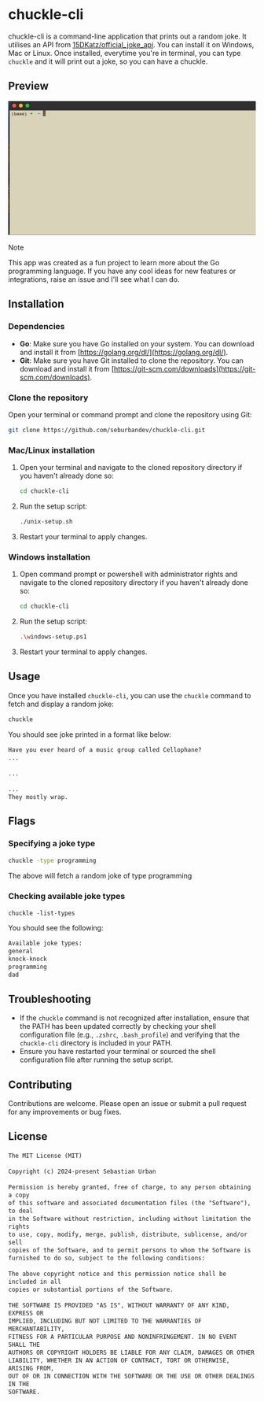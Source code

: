 # chuckle-cli

chuckle-cli is a command-line application that prints out a random joke. It utilises an API from [15DKatz/official_joke_api](https://github.com/15Dkatz/official_joke_api). You can install it on Windows, Mac or Linux. Once installed, everytime you're in terminal, you can type `chuckle` and it will print out a joke, so you can have a chuckle. 

## Preview

![](./chuckle-cli.gif)

> [!NOTE]
> This app was created as a fun project to learn more about the Go programming language. If you have any cool ideas for new features or integrations, raise an issue and I'll see what I can do.

## Installation

### Dependencies

- **Go**: Make sure you have Go installed on your system. You can download and install it from [https://golang.org/dl/](https://golang.org/dl/).
- **Git**: Make sure you have Git installed to clone the repository. You can download and install it from [https://git-scm.com/downloads](https://git-scm.com/downloads).

### Clone the repository

Open your terminal or command prompt and clone the repository using Git:

```sh
git clone https://github.com/seburbandev/chuckle-cli.git
```

### Mac/Linux installation

1. Open your terminal and navigate to the cloned repository directory if you haven't already done so:

    ```sh
    cd chuckle-cli
    ```

2. Run the setup script:

    ```sh
    ./unix-setup.sh
    ```

3. Restart your terminal to apply changes.

### Windows installation

1. Open command prompt or powershell with administrator rights and navigate to the cloned repository directory if you haven't already done so:

    ```sh
    cd chuckle-cli
    ```

2. Run the setup script:

    ```sh
    .\windows-setup.ps1
    ```

3. Restart your terminal to apply changes.

## Usage

Once you have installed `chuckle-cli`, you can use the `chuckle` command to fetch and display a random joke:

```sh
chuckle
```

You should see joke printed in a format like below:

```
Have you ever heard of a music group called Cellophane?
...

...

...
They mostly wrap.
```

## Flags

### Specifying a joke type

```sh
chuckle -type programming
```

The above will fetch a random joke of type programming

### Checking available joke types

```
chuckle -list-types
```

You should see the following:

```
Available joke types:
general
knock-knock
programming
dad 
```

## Troubleshooting

- If the `chuckle` command is not recognized after installation, ensure that the PATH has been updated correctly by checking your shell configuration file (e.g., `.zshrc`, `.bash_profile`) and verifying that the `chuckle-cli` directory is included in your PATH.
- Ensure you have restarted your terminal or sourced the shell configuration file after running the setup script.

## Contributing

Contributions are welcome. Please open an issue or submit a pull request for any improvements or bug fixes.

## License

```
The MIT License (MIT)

Copyright (c) 2024-present Sebastian Urban

Permission is hereby granted, free of charge, to any person obtaining a copy
of this software and associated documentation files (the "Software"), to deal
in the Software without restriction, including without limitation the rights
to use, copy, modify, merge, publish, distribute, sublicense, and/or sell
copies of the Software, and to permit persons to whom the Software is
furnished to do so, subject to the following conditions:

The above copyright notice and this permission notice shall be included in all
copies or substantial portions of the Software.

THE SOFTWARE IS PROVIDED "AS IS", WITHOUT WARRANTY OF ANY KIND, EXPRESS OR
IMPLIED, INCLUDING BUT NOT LIMITED TO THE WARRANTIES OF MERCHANTABILITY,
FITNESS FOR A PARTICULAR PURPOSE AND NONINFRINGEMENT. IN NO EVENT SHALL THE
AUTHORS OR COPYRIGHT HOLDERS BE LIABLE FOR ANY CLAIM, DAMAGES OR OTHER
LIABILITY, WHETHER IN AN ACTION OF CONTRACT, TORT OR OTHERWISE, ARISING FROM,
OUT OF OR IN CONNECTION WITH THE SOFTWARE OR THE USE OR OTHER DEALINGS IN THE
SOFTWARE.
```